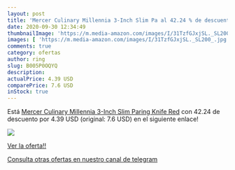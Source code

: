 ```yaml
---
layout: post
title: 'Mercer Culinary Millennia 3-Inch Slim Pa al 42.24 % de descuento'
date: 2020-09-30 12:34:49
thumbnailImage: 'https://m.media-amazon.com/images/I/31TzfGJxjSL._SL200_.jpg'
images: [ 'https://m.media-amazon.com/images/I/31TzfGJxjSL._SL200_.jpg' ]
comments: true
category: ofertas
author: ring
slug: B005P0OQYQ
description:
actualPrice: 4.39 USD
comparePrice: 7.6 USD
inStock: true
---
```


Está [Mercer Culinary Millennia 3-Inch Slim Paring Knife  Red](https://www.amazon.com/dp/B005P0OQYQ/?tag=redken08-20) con 42.24 de descuento por 4.39 USD (original: 7.6 USD) en el siguiente enlace!

[![](https://m.media-amazon.com/images/I/31TzfGJxjSL._SL200_.jpg)](https://www.amazon.com/dp/B005P0OQYQ/?tag=redken08-20)

[Ver la oferta!!](https://www.amazon.com/dp/B005P0OQYQ/?tag=redken08-20)

[Consulta otras ofertas en nuestro canal de telegram](https://t.me/s/ofertas25)
